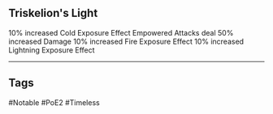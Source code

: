 ## Triskelion's Light
10% increased Cold Exposure Effect
Empowered Attacks deal 50% increased Damage
10% increased Fire Exposure Effect
10% increased Lightning Exposure Effect

---
## Tags
#Notable
#PoE2
#Timeless
